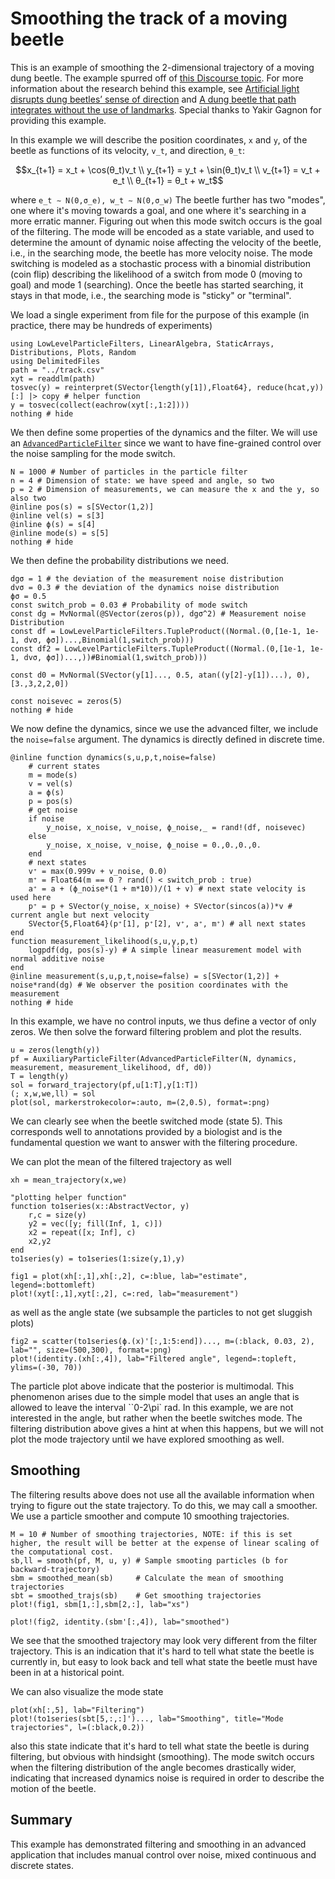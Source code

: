 # Smoothing the track of a moving beetle
This is an example of smoothing the 2-dimensional trajectory of a moving dung beetle. The example spurred off of [this Discourse topic](https://discourse.julialang.org/t/smoothing-tracks-with-a-kalman-filter/24209?u=yakir12). For more information about the research behind this example, see [Artificial light disrupts dung beetles’ sense of direction](https://www.lunduniversity.lu.se/article/artificial-light-disrupts-dung-beetles-sense-direction) and [A dung beetle that path integrates without the use of landmarks](https://pubmed.ncbi.nlm.nih.gov/32902692/). Special thanks to Yakir Gagnon for providing this example.

In this example we will describe the position coordinates, ``x`` and ``y``, of the beetle as functions of its velocity, ``v_t``, and direction, ``θ_t``:
```math
x_{t+1} = x_t + \cos(θ_t)v_t \\
y_{t+1} = y_t + \sin(θ_t)v_t \\
v_{t+1} = v_t + e_t \\
θ_{t+1} = θ_t + w_t
```
where
``
e_t ∼ N(0,σ_e), w_t ∼ N(0,σ_w)
``
The beetle further has two "modes", one where it's moving towards a goal, and one where it's searching in a more erratic manner. Figuring out when this mode switch occurs is the goal of the filtering. The mode will be encoded as a state variable, and used to determine the amount of dynamic noise affecting the velocity of the beetle, i.e., in the searching mode, the beetle has more velocity noise. The mode switching is modeled as a stochastic process with a binomial distribution (coin flip) describing the likelihood of a switch from mode 0 (moving to goal) and mode 1 (searching). Once the beetle has started searching, it stays in that mode, i.e., the searching mode is "sticky" or "terminal".

We load a single experiment from file for the purpose of this example (in practice, there may be hundreds of experiments)
```@example beetle
using LowLevelParticleFilters, LinearAlgebra, StaticArrays, Distributions, Plots, Random
using DelimitedFiles
path = "../track.csv"
xyt = readdlm(path)
tosvec(y) = reinterpret(SVector{length(y[1]),Float64}, reduce(hcat,y))[:] |> copy # helper function
y = tosvec(collect(eachrow(xyt[:,1:2])))
nothing # hide
```
We then define some properties of the dynamics and the filter. We will use an [`AdvancedParticleFilter`](@ref) since we want to have fine-grained control over the noise sampling for the mode switch.
```@example beetle
N = 1000 # Number of particles in the particle filter
n = 4 # Dimension of state: we have speed and angle, so two
p = 2 # Dimension of measurements, we can measure the x and the y, so also two
@inline pos(s) = s[SVector(1,2)]
@inline vel(s) = s[3]
@inline ϕ(s) = s[4]
@inline mode(s) = s[5]
nothing # hide
```

We then define the probability distributions we need.
```@example beetle
dgσ = 1 # the deviation of the measurement noise distribution
dvσ = 0.3 # the deviation of the dynamics noise distribution
ϕσ = 0.5
const switch_prob = 0.03 # Probability of mode switch
const dg = MvNormal(@SVector(zeros(p)), dgσ^2) # Measurement noise Distribution
const df = LowLevelParticleFilters.TupleProduct((Normal.(0,[1e-1, 1e-1, dvσ, ϕσ])...,Binomial(1,switch_prob)))
const df2 = LowLevelParticleFilters.TupleProduct((Normal.(0,[1e-1, 1e-1, dvσ, ϕσ])...,))#Binomial(1,switch_prob)))

const d0 = MvNormal(SVector(y[1]..., 0.5, atan((y[2]-y[1])...), 0), [3.,3,2,2,0])

const noisevec = zeros(5)
nothing # hide
```

We now define the dynamics, since we use the advanced filter, we include the `noise=false` argument. The dynamics is directly defined in discrete time.
```@example beetle
@inline function dynamics(s,u,p,t,noise=false)
    # current states
    m = mode(s)
    v = vel(s)
    a = ϕ(s)
    p = pos(s)
    # get noise
    if noise
        y_noise, x_noise, v_noise, ϕ_noise,_ = rand!(df, noisevec)
    else
        y_noise, x_noise, v_noise, ϕ_noise = 0.,0.,0.,0.
    end
    # next states
    v⁺ = max(0.999v + v_noise, 0.0)
    m⁺ = Float64(m == 0 ? rand() < switch_prob : true)
    a⁺ = a + (ϕ_noise*(1 + m*10))/(1 + v) # next state velocity is used here
    p⁺ = p + SVector(y_noise, x_noise) + SVector(sincos(a))*v # current angle but next velocity
    SVector{5,Float64}(p⁺[1], p⁺[2], v⁺, a⁺, m⁺) # all next states
end
function measurement_likelihood(s,u,y,p,t)
    logpdf(dg, pos(s)-y) # A simple linear measurement model with normal additive noise
end
@inline measurement(s,u,p,t,noise=false) = s[SVector(1,2)] + noise*rand(dg) # We observer the position coordinates with the measurement
nothing # hide
```

In this example, we have no control inputs, we thus define a vector of only zeros. We then solve the forward filtering problem and plot the results.
```@example beetle
u = zeros(length(y))
pf = AuxiliaryParticleFilter(AdvancedParticleFilter(N, dynamics, measurement, measurement_likelihood, df, d0))
T = length(y)
sol = forward_trajectory(pf,u[1:T],y[1:T])
(; x,w,we,ll) = sol
plot(sol, markerstrokecolor=:auto, m=(2,0.5), format=:png)
```
We can clearly see when the beetle switched mode (state 5). This corresponds well to annotations provided by a biologist and is the fundamental question we want to answer with the filtering procedure.

We can plot the mean of the filtered trajectory as well
```@example beetle
xh = mean_trajectory(x,we)

"plotting helper function"
function to1series(x::AbstractVector, y)
    r,c = size(y)
    y2 = vec([y; fill(Inf, 1, c)])
    x2 = repeat([x; Inf], c)
    x2,y2
end
to1series(y) = to1series(1:size(y,1),y)

fig1 = plot(xh[:,1],xh[:,2], c=:blue, lab="estimate", legend=:bottomleft)
plot!(xyt[:,1],xyt[:,2], c=:red, lab="measurement")
```
as well as the angle state (we subsample the particles to not get sluggish plots)
```@example beetle
fig2 = scatter(to1series(ϕ.(x)'[:,1:5:end])..., m=(:black, 0.03, 2), lab="", size=(500,300), format=:png)
plot!(identity.(xh[:,4]), lab="Filtered angle", legend=:topleft, ylims=(-30, 70))
```
The particle plot above indicate that the posterior is multimodal. This phenomenon arises due to the simple model that uses an angle that is allowed to leave the interval ``0-2\pi` rad. In this example, we are not interested in the angle, but rather when the beetle switches mode. The filtering distribution above gives a hint at when this happens, but we will not plot the mode trajectory until we have explored smoothing as well.

## Smoothing
The filtering results above does not use all the available information when trying to figure out the state trajectory. To do this, we may call a smoother. We use a particle smoother and compute 10 smoothing trajectories.
```@example beetle
M = 10 # Number of smoothing trajectories, NOTE: if this is set higher, the result will be better at the expense of linear scaling of the computational cost.
sb,ll = smooth(pf, M, u, y) # Sample smooting particles (b for backward-trajectory)
sbm = smoothed_mean(sb)     # Calculate the mean of smoothing trajectories
sbt = smoothed_trajs(sb)    # Get smoothing trajectories
plot!(fig1, sbm[1,:],sbm[2,:], lab="xs")
```

```@example beetle
plot!(fig2, identity.(sbm'[:,4]), lab="smoothed")
```
We see that the smoothed trajectory may look very different from the filter trajectory. This is an indication that it's hard to tell what state the beetle is currently in, but easy to look back and tell what state the beetle must have been in at a historical point. 


We can also visualize the mode state
```@example beetle
plot(xh[:,5], lab="Filtering")
plot!(to1series(sbt[5,:,:]')..., lab="Smoothing", title="Mode trajectories", l=(:black,0.2))
```
also this state indicate that it's hard to tell what state the beetle is during filtering, but obvious with hindsight (smoothing). The mode switch occurs when the filtering distribution of the angle becomes drastically wider, indicating that increased dynamics noise is required in order to describe the motion of the beetle.

## Summary
This example has demonstrated filtering and smoothing in an advanced application that includes manual control over noise, mixed continuous and discrete states.